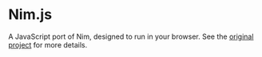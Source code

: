 # Nim.js
A JavaScript port of Nim, designed to run in your browser. See the [original project](https://github.com/conudihedral4/nim) for more details.
